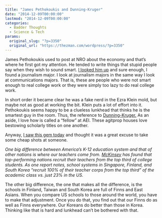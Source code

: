 ```yaml
---
title: "James Pethokoukis and Dunning-Kruger"
date: "2014-12-09T00:00:00"
lastmod: "2014-12-09T00:00:00"
categories:
  - Badder Thoughts
  - Science & Tech
params:
  original_slug: "?p=3350"
  original_url: "https://thezman.com/wordpress/?p=3350"
---
```


James Pethokoukis used to post at NRO about the economy and that’s where
he first got my attention. He tended to write things that stupid people
say when they wish to sound smart.
<a href="https://www.aei.org/author/james-pethokoukis/" rel="noopener"
target="_blank">I looked him up</a> and sure enough, I found a
journalism major. I look at journalism majors in the same way I look at
communications majors. That is, these are people who were not smart
enough to real college work or they were simply too lazy to do real
college work.

In short order it became clear he was a fake nerd in the Ezra Klein
mold, but maybe not as good at working the bit. Klein puts a lot of
effort into it. Pethokoukis seems happy to be a clueless lunkhead that
thinks he is the smartest guy in the room. Thus, the reference to <a
href="http://en.wikipedia.org/w/index.php?title=Dunning%E2%80%93Kruger_effect&amp;oldid=612847043"
rel="noopener" target="_blank">Dunning-Kruger.</a> As an aside, I love
how is called a “fellow” at AEI. These agitprop houses love bestowing
scholarly titles on one another.

Anyway, <a
href="http://www.aei.org/publication/guess-what-smart-teachers-smarter-students/"
rel="noopener" target="_blank">I saw this gem today</a> and thought it
was a great excuse to take some cheap shots at someone.

*One big difference between America’s K-12 education system and that of
other nations is where our teachers come from. <a
href="http://mckinseyonsociety.com/downloads/reports/Education/Closing_the_talent_gap.pdf"
rel="noopener" target="_blank">McKinsey</a> has found that
top-performing nations recruit their teachers from the top third of
college students. As one report notes, school systems in
Singapore, Finland, and South Korea “recruit 100% of their teacher corps
from the top third” of the academic class vs. just 23% in the US.*

The other big difference, the one that makes all the difference, is the
schools in Finland, Taiwan and South Korea are full of Finns and East
Asians. When you compare US schools to those around the world, you have
to make that adjustment. Once you do that, you find out that our Finns
do as well as Finns everywhere. Our Koreans do better than those in
Korea. Thinking like that is hard and lunkhead can’t be bothered with
that.
